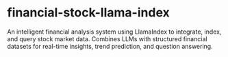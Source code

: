 # financial-stock-llama-index
An intelligent financial analysis system using LlamaIndex to integrate, index, and query stock market data. Combines LLMs with structured financial datasets for real-time insights, trend prediction, and question answering.
